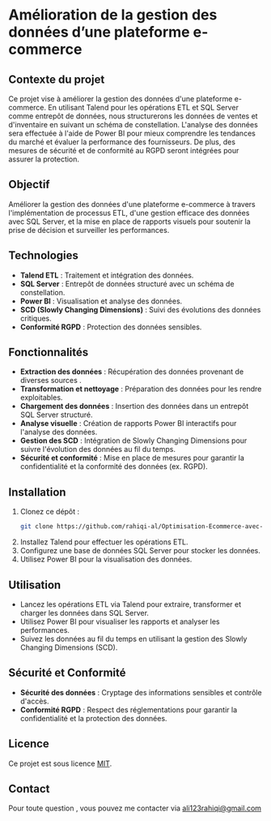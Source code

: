 
# Amélioration de la gestion des données d’une plateforme e-commerce

## Contexte du projet
Ce projet vise à améliorer la gestion des données d'une plateforme e-commerce. En utilisant Talend pour les opérations ETL et SQL Server comme entrepôt de données, nous structurerons les données de ventes et d'inventaire en suivant un schéma de constellation. L'analyse des données sera effectuée à l'aide de Power BI pour mieux comprendre les tendances du marché et évaluer la performance des fournisseurs. De plus, des mesures de sécurité et de conformité au RGPD seront intégrées pour assurer la protection.

## Objectif
Améliorer la gestion des données d'une plateforme e-commerce à travers l'implémentation de processus ETL, d'une gestion efficace des données avec SQL Server, et la mise en place de rapports visuels pour soutenir la prise de décision et surveiller les performances.

## Technologies
- **Talend ETL** : Traitement et intégration des données.
- **SQL Server** : Entrepôt de données structuré avec un schéma de constellation.
- **Power BI** : Visualisation et analyse des données.
- **SCD (Slowly Changing Dimensions)** : Suivi des évolutions des données critiques.
- **Conformité RGPD** : Protection des données sensibles.

## Fonctionnalités
- **Extraction des données** : Récupération des données provenant de diverses sources .
- **Transformation et nettoyage** : Préparation des données pour les rendre exploitables.
- **Chargement des données** : Insertion des données dans un entrepôt SQL Server structuré.
- **Analyse visuelle** : Création de rapports Power BI interactifs pour l'analyse des données.
- **Gestion des SCD** : Intégration de Slowly Changing Dimensions pour suivre l'évolution des données au fil du temps.
- **Sécurité et conformité** : Mise en place de mesures pour garantir la confidentialité et la conformité des données (ex. RGPD).


## Installation
1. Clonez ce dépôt :
    ```bash
    git clone https://github.com/rahiqi-al/Optimisation-Ecommerce-avec-ETL-SQL-Server-et-Power-BI.git
    ```
2. Installez Talend pour effectuer les opérations ETL.
3. Configurez une base de données SQL Server pour stocker les données.
4. Utilisez Power BI pour la visualisation des données.

## Utilisation
- Lancez les opérations ETL via Talend pour extraire, transformer et charger les données dans SQL Server.
- Utilisez Power BI pour visualiser les rapports et analyser les performances.
- Suivez les données au fil du temps en utilisant la gestion des Slowly Changing Dimensions (SCD).

## Sécurité et Conformité
- **Sécurité des données** : Cryptage des informations sensibles et contrôle d'accès.
- **Conformité RGPD** : Respect des réglementations pour garantir la confidentialité et la protection des données.

## Licence
Ce projet est sous licence [MIT](https://opensource.org/licenses/MIT).

## Contact
Pour toute question , vous pouvez me contacter via <ali123rahiqi@gmail.com> 

